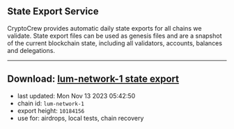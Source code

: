 ## State Export Service
CryptoCrew provides automatic daily state exports for all chains we validate. State export files can be used as genesis files and are a snapshot of the current blockchain state, including all validators, accounts, balances and delegations.

---
**Download: [lum-network-1 state export](https://dl.ccvalidators.com/SERVICE/lumnetwork/lum-network-1_export_10184156.json)**
---

- last updated: Mon Nov 13 2023 05:42:50
- chain id: `lum-network-1`
- export height: `10184156`
- use for: airdrops, local tests, chain recovery
